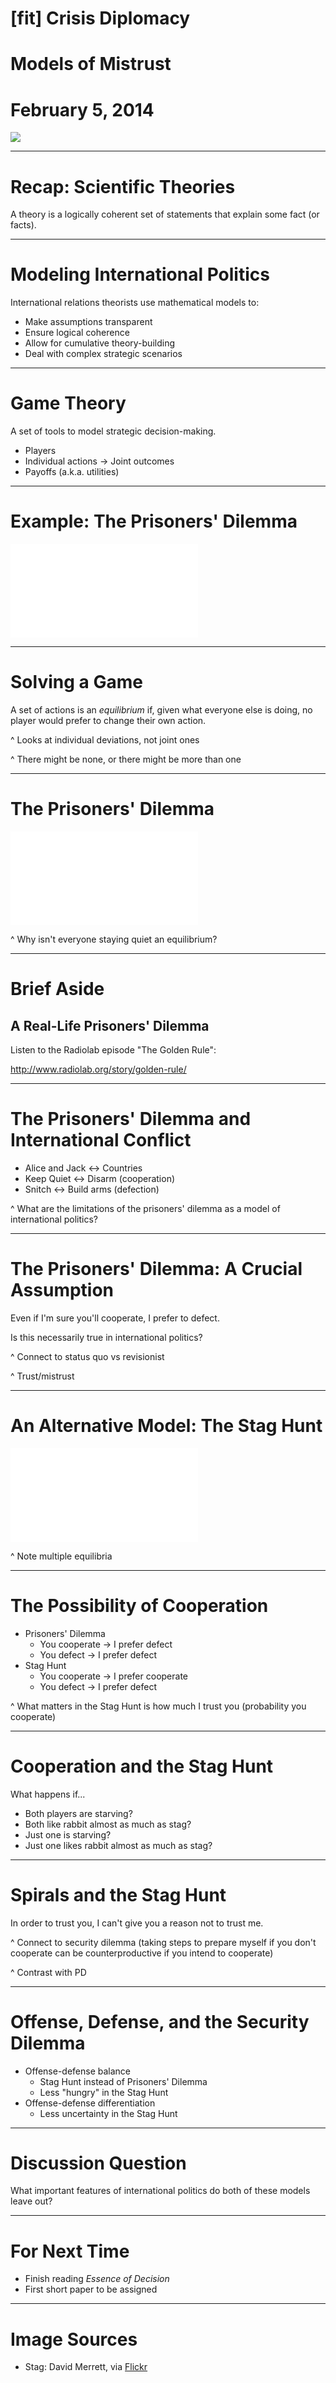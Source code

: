 # [fit] Crisis Diplomacy
# Models of Mistrust
# February 5, 2014

![](img/stag.jpg)

---

# Recap: Scientific Theories

A theory is a logically coherent set of statements that explain some fact (or facts).

---

# Modeling International Politics

International relations theorists use mathematical models to:

* Make assumptions transparent
* Ensure logical coherence
* Allow for cumulative theory-building
* Deal with complex strategic scenarios

---

# Game Theory

A set of tools to model strategic decision-making.

* Players
* Individual actions → Joint outcomes
* Payoffs (a.k.a. utilities)

---

# Example: The Prisoners' Dilemma

![inline 125%](img/pd.pdf)

---

# Solving a Game

A set of actions is an *equilibrium* if, given what everyone else is doing, no player would prefer to change their own action.

^ Looks at individual deviations, not joint ones

^ There might be none, or there might be more than one

---

# The Prisoners' Dilemma

![inline 125%](img/pd.pdf)

^ Why isn't everyone staying quiet an equilibrium?

---

# Brief Aside
## A Real-Life Prisoners' Dilemma

Listen to the Radiolab episode "The Golden Rule":

<http://www.radiolab.org/story/golden-rule/>

---

# The Prisoners' Dilemma and International Conflict

* Alice and Jack ↔ Countries
* Keep Quiet ↔ Disarm (cooperation)
* Snitch ↔ Build arms (defection)

^ What are the limitations of the prisoners' dilemma as a model of international politics?

---

# The Prisoners' Dilemma: A Crucial Assumption

Even if I'm sure you'll cooperate, I prefer to defect.

Is this necessarily true in international politics?

^ Connect to status quo vs revisionist

^ Trust/mistrust

---

# An Alternative Model: The Stag Hunt

![inline 125%](img/sh.pdf)

^ Note multiple equilibria

---

# The Possibility of Cooperation

* Prisoners' Dilemma
    * You cooperate → I prefer defect
    * You defect → I prefer defect
* Stag Hunt
    * You cooperate → I prefer cooperate
    * You defect → I prefer defect

^ What matters in the Stag Hunt is how much I trust you (probability you cooperate)

---

# Cooperation and the Stag Hunt

What happens if...

* Both players are starving?
* Both like rabbit almost as much as stag?
* Just one is starving?
* Just one likes rabbit almost as much as stag?

---

# Spirals and the Stag Hunt

In order to trust you, I can't give you a reason not to trust me.

^ Connect to security dilemma (taking steps to prepare myself if you don't cooperate can be counterproductive if you intend to cooperate)

^ Contrast with PD

---

# Offense, Defense, and the Security Dilemma

* Offense-defense balance
    * Stag Hunt instead of Prisoners' Dilemma
    * Less "hungry" in the Stag Hunt
* Offense-defense differentiation
    * Less uncertainty in the Stag Hunt

---

# Discussion Question

What important features of international politics do both of these models leave out?

---

# For Next Time

* Finish reading *Essence of Decision*
* First short paper to be assigned

---

# Image Sources

* Stag: David Merrett, via [Flickr](https://flic.kr/p/aGXkFr)
